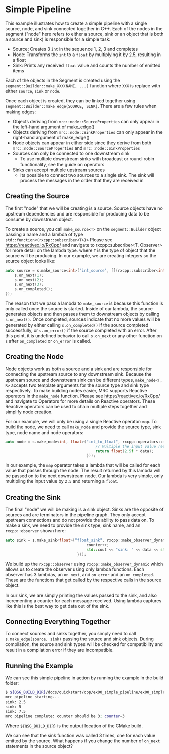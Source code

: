 # Simple Pipeline

This example illustrates how to create a simple pipeline with a single source, node, and sink connected together in C++. Each of the nodes in the segment ("node" here refers to either a source, sink or an object that is both a source and sink) is responsible for a simple task:

- Source: Creates 3 `int` in the sequence 1, 2, 3 and completes
- Node: Transforms the `int` to a `float` by multiplying it by 2.5, resulting in a float
- Sink: Prints any received `float` value and counts the number of emitted items

Each of the objects in the Segment is created using the `segment::Builder::make_XXX(NAME, ...)` function where `XXX` is replace with either `source`, `sink` or `node`.

Once each object is created, they can be linked together using `segment::Builder::make_edge(SOURCE, SINK)`. There are a few rules when making edges:

- Objects deriving from `mrc::node::SourceProperties` can only appear in the left-hand argument of make_edge()
- Objects deriving from `mrc::node::SinkProperties` can only appear in the right-hand argument of make_edge()
- Node objects can appear in either side since they derive from both `mrc::node::SourceProperties` and `mrc::node::SinkProperties`
- Sources can only be connected to one downstream sink
  - To use multiple downstream sinks with broadcast or round-robin functionality, see the guide on operators
- Sinks can accept multiple upstream sources
  - Its possible to connect two sources to a single sink. The sink will process the messages in the order that they are received in

## Creating the Source

The first "node" that we will be creating is a source. Source objects have no upstream dependencies and are responsible for producing data to be consume by downstream object.

To create a source, you call `make_source<T>` on the `segment::Builder` object passing a name and a lambda of type `std::function<(rxcpp::subscriber<T>)>` Please see https://reactivex.io/RxCpp/ and navigate to rxcpp::subscriber<T, Observer> for more detail on the lambda type. where `T` is the type of object that the source will be producing. In our example, we are creating integers so the source object looks like:

```cpp
auto source = s.make_source<int>("int_source", [](rxcpp::subscriber<int> s) {
    s.on_next(1);
    s.on_next(2);
    s.on_next(3);
    s.on_completed();
});
```

The reason that we pass a lambda to `make_source` is because this function is only called once the source is started. Inside of our lambda, the source generates objects and then passes them to downstream objects by calling `s.on_next()`. Once completed, sources indicate that no more values will be generated by either calling `s.on_completed()` if the source completed successfully, or `s.on_error()` if the source completed with an error. After this point, it is undefined behavior to call `s.on_next` or any other function on `s` after `on_completed` or `on_error` is called.

## Creating the Node

Node objects work as both a source and a sink and are responsible for connecting the upstream source to any downstream sink. Because the upstream source and downstream sink can be different types, `make_node<T, R>` accepts two template arguments for the source type and sink type respectively. To make building nodes easier, MRC supports Reactive operators in the `make_node` function. Please see https://reactivex.io/RxCpp/ and navigate to Operators for more details on Reactive operators. These Reactive operators can be used to chain multiple steps together and simplify node creation.

For our example, we will only be using a single Reactive operator: `map`. To build the node, we need to call `make_node` and provide the source type, sink type, node name and node operators:

```cpp
auto node = s.make_node<int, float>("int_to_float", rxcpp::operators::map([](const int& data) {
                                        // Multiple the input value returning a float
                                        return float(2.5f * data);
                                    }));
```

In our example, the `map` operator takes a lambda that will be called for each value that passes through the node. The result returned by this lambda will be passed on to the next downstream node. Our lambda is very simple, only multipling the input value by `2.5` and returning a `float`.

## Creating the Sink

The final "node" we will be making is a sink object. Sinks are the opposite of sources and are terminators in the pipeline graph. They only accept upstream connections and do not provide the ability to pass data on. To make a sink, we need to provide the sink type, sink name, and an `rxcpp::observer` shown here:

```cpp
auto sink = s.make_sink<float>("float_sink", rxcpp::make_observer_dynamic<float>([&counter](float data) {
                                    counter++;
                                    std::cout << "sink: " << data << std::endl;
                                }));
```

We build up the `rxcpp::observer` using `rxcpp::make_observer_dynamic` which allows us to create the observer using only lambda functions. Each observer has 3 lambdas, an `on_next`, and `on_error` and an `on_completed`. These are the functions that get called by the respective calls in the source object.

In our sink, we are simply printing the values passed to the sink, and also incrementing a counter for each message received. Using lambda captures like this is the best way to get data out of the sink.

## Connecting Everything Together

To connect sources and sinks together, you simply need to call `s.make_edge(source, sink)` passing the source and sink objects. During compilation, the source and sink types will be checked for compatibility and result in a compilation error if they are incompatible.

## Running the Example

We can see this simple pipeline in action by running the example in the build folder:

```bash
$ ${QSG_BUILD_DIR}/docs/quickstart/cpp/ex00_simple_pipeline/ex00_simple_pipeline.x
mrc pipeline starting...
sink: 2.5
sink: 5
sink: 7.5
mrc pipeline complete: counter should be 3; counter=3
```

Where `${QSG_BUILD_DIR}` is the output location of the CMake build.

We can see that the sink function was called 3 times, one for each value emitted by the source. What happens if you change the number of `on_next` statements in the source object?
